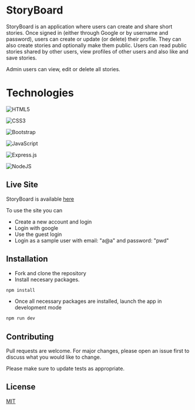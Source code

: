 
# StoryBoard

StoryBoard is an application where users can create and share short stories. Once signed in (either through Google or by username and password), users can create or update (or delete) their profile. They can also create stories and optionally make them public. Users can read public stories shared by other users, view profiles of other users and also like and save stories.  

Admin users can view, edit or delete all stories.

# Technologies

![HTML5](https://img.shields.io/badge/html5-%23E34F26.svg?style=for-the-badge&logo=html5&logoColor=white)

![CSS3](https://img.shields.io/badge/css3-%231572B6.svg?style=for-the-badge&logo=css3&logoColor=white)

![Bootstrap](https://img.shields.io/badge/bootstrap-%23563D7C.svg?style=for-the-badge&logo=bootstrap&logoColor=white)

![JavaScript](https://img.shields.io/badge/javascript-%23323330.svg?style=for-the-badge&logo=javascript&logoColor=%23F7DF1E)

![Express.js](https://img.shields.io/badge/express.js-%23404d59.svg?style=for-the-badge&logo=express&logoColor=%2361DAFB)

 ![NodeJS](https://img.shields.io/badge/node.js-6DA55F?style=for-the-badge&logo=node.js&logoColor=white)


## Live Site 

StoryBoard is available [here](https://wild-erin-woodpecker-cape.cyclic.app/dashboard) 

To use the site you can
* Create a new account and login
* Login with google
* Use the guest login
* Login as a sample user with email: "a@a" and password: "pwd"


## Installation

* Fork and clone the repository
* Install necesary packages.
```bash
npm install
```
* Once all necessary packages are installed, launch the app in development mode
```bash
npm run dev
```




## Contributing

Pull requests are welcome. For major changes, please open an issue first
to discuss what you would like to change.

Please make sure to update tests as appropriate.

## License

[MIT](https://choosealicense.com/licenses/mit/)


